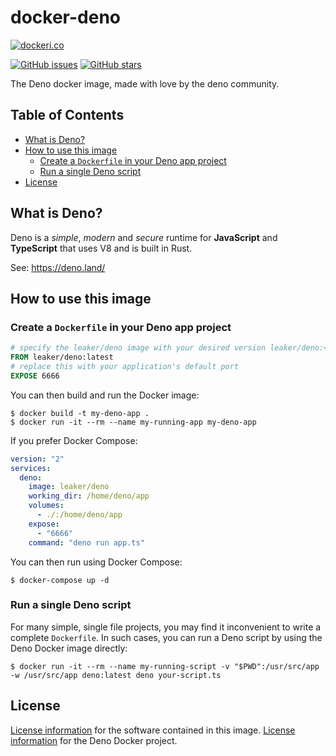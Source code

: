 # docker-deno

[![dockeri.co](https://dockeri.co/image/leaker/deno)](https://registry.hub.docker.com/r/leaker/deno)

[![GitHub issues](https://img.shields.io/github/issues/leaker/docker-deno.svg "GitHub issues")](https://github.com/leaker/docker-deno)
[![GitHub stars](https://img.shields.io/github/stars/leaker/docker-deno.svg "GitHub stars")](https://github.com/leaker/docker-deno)

The Deno docker image, made with love by the deno community.

## Table of Contents

- [What is Deno?](#what-is-deno)
- [How to use this image](#how-to-use-this-image)
    - [Create a `Dockerfile` in your Deno app project](#create-a-dockerfile-in-your-deno-app-project)
    - [Run a single Deno script](#run-a-single-deno-script)
- [License](#license)

## What is Deno?

Deno is a _simple_, _modern_ and _secure_ runtime for **JavaScript** and
**TypeScript** that uses V8 and is built in Rust.

See: https://deno.land/

## How to use this image

### Create a `Dockerfile` in your Deno app project

```dockerfile
# specify the leaker/deno image with your desired version leaker/deno:<version>
FROM leaker/deno:latest
# replace this with your application's default port
EXPOSE 6666
```

You can then build and run the Docker image:

```console
$ docker build -t my-deno-app .
$ docker run -it --rm --name my-running-app my-deno-app
```

If you prefer Docker Compose:

```yml
version: "2"
services:
  deno:
    image: leaker/deno
    working_dir: /home/deno/app
    volumes:
      - ./:/home/deno/app
    expose:
      - "6666"
    command: "deno run app.ts"
```

You can then run using Docker Compose:

```console
$ docker-compose up -d
```

### Run a single Deno script

For many simple, single file projects, you may find it inconvenient to write a
complete `Dockerfile`. In such cases, you can run a Deno script by using the
Deno Docker image directly:

```console
$ docker run -it --rm --name my-running-script -v "$PWD":/usr/src/app -w /usr/src/app deno:latest deno your-script.ts
```

## License

[License information](https://github.com/denoland/deno/blob/main/LICENSE) for
the software contained in this image. [License information](LICENSE) for the
Deno Docker project.
